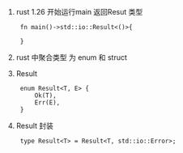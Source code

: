 1. rust 1.26 开始运行main 返回Resut 类型

        fn main()->std::io::Result<()>{

        }

2. rust 中聚合类型 为 enum 和 struct

3. Result

        enum Result<T, E> {
            Ok(T),
            Err(E),
        }

4. Result 封装

        type Result<T> = Result<T, std::io::Error>;

        

